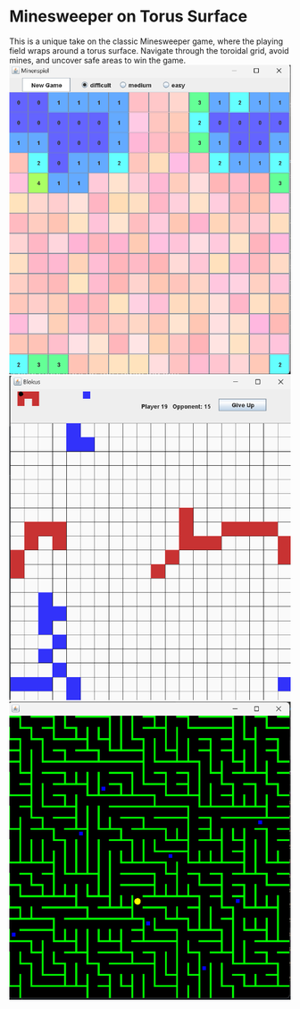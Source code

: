 # Minesweeper on Torus Surface
This is a unique take on the classic Minesweeper game, where the playing field wraps around a torus surface. 
Navigate through the toroidal grid, avoid mines, and uncover safe areas to win the game.
<img src= "Minesweeper.png">
<img src= "Blokus.png">
<img src= "Maze.png">
